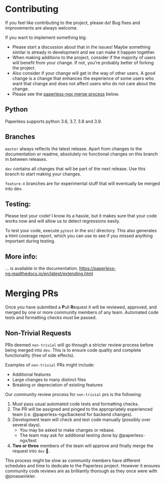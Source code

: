 # Contributing

If you feel like contributing to the project, please do! Bug fixes and improvements are always welcome.

If you want to implement something big: 

* Please start a discussion about that in the issues! Maybe something similar is already in development and we can make it happen together.
* When making additions to the project, consider if the majority of users will benefit from your change. If not, you're probably better of forking the project.
* Also consider if your change will get in the way of other users. A good change is a change that enhances the experience of some users who want that change and does not affect users who do not care about the change.
* Please see the [paperless-ngx merge process](#merging-non-trivial-prs) below.

## Python

Paperless supports python 3.6, 3.7, 3.8 and 3.9.

## Branches

`master` always reflects the latest release. Apart from changes to the documentation or readme, absolutely no functional changes on this branch in between releases.

`dev` contains all changes that will be part of the next release. Use this branch to start making your changes.

`feature-X` branches are for experimental stuff that will eventually be merged into dev.

## Testing:

Please test your code! I know its a hassle, but it makes sure that your code works now and will allow us to detect regressions easily.

To test your code, execute `pytest` in the src/ directory. This also generates a html coverage report, which you can use to see if you missed anything important during testing.

## More info:

... is available in the documentation. https://paperless-ng.readthedocs.io/en/latest/extending.html

# Merging PRs

Once you have submitted a **P**ull **R**equest it will be reviewed, approved, and merged by one or more community members of any team. Automated code tests and formatting checks must be passed.

## Non-Trivial Requests

PRs deemed `non-trivial` will go through a stricter review process before being merged into `dev`. This is to ensure code quality and complete functionality (free of side effects).

Examples of `non-trivial` PRs might include:

* Additional features
* Large changes to many distinct files
* Breaking or depreciation of existing features

Our community review process for `non-trivial` prs is the following:

1. Must pass usual automated code tests and formatting checks.
2. The PR will be assigned and pinged to the appropriately experienced team (i.e. @paperless-ngx/backend for backend changes).
3. Development team will check and test code manually (possibly over several days).
   - You may be asked to make changes or rebase.
   - The team may ask for additional testing done by @paperless-ngx/test
4. **Two or three** members of the team will approve and finally merge the request into `dev` 🎉.

This process might be slow as community members have different schedules and time to dedicate to the Paperless project. However it ensures community code reviews are as brilliantly thorough as they once were with @jonaswinkler.
